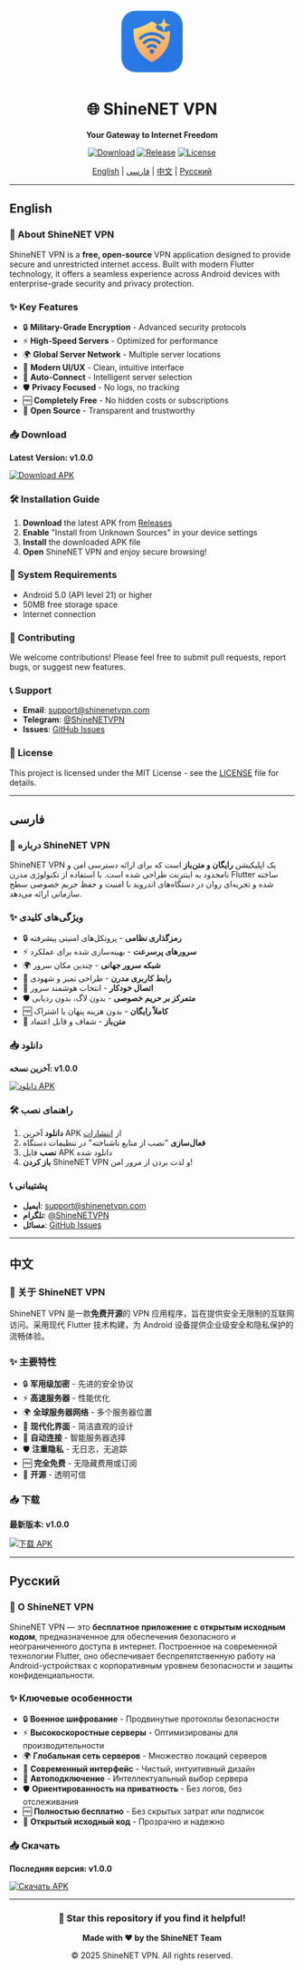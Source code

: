 <div align="center">
  <img src="https://raw.githubusercontent.com/shayanheidari01/ShineNETVPN/main/assets/images/logo.png" width="120" height="120" alt="ShineNET VPN Logo">
  
  # 🌐 **ShineNET VPN**
  
  **Your Gateway to Internet Freedom**
  
  [![Download](https://img.shields.io/github/downloads/shayanheidari01/ShineNETVPN/total?style=for-the-badge&color=blue)](https://github.com/shayanheidari01/ShineNETVPN/releases/latest)
  [![Release](https://img.shields.io/github/v/release/shayanheidari01/ShineNETVPN?style=for-the-badge&color=green)](https://github.com/shayanheidari01/ShineNETVPN/releases/latest)
  [![License](https://img.shields.io/github/license/shayanheidari01/ShineNETVPN?style=for-the-badge&color=orange)](LICENSE)
  
  [English](#english) | [فارسی](#فارسی) | [中文](#中文) | [Русский](#русский)
  
</div>

---

## English

### 🚀 About ShineNET VPN

ShineNET VPN is a **free, open-source** VPN application designed to provide secure and unrestricted internet access. Built with modern Flutter technology, it offers a seamless experience across Android devices with enterprise-grade security and privacy protection.

### ✨ Key Features

- 🔒 **Military-Grade Encryption** - Advanced security protocols
- ⚡ **High-Speed Servers** - Optimized for performance
- 🌍 **Global Server Network** - Multiple server locations
- 📱 **Modern UI/UX** - Clean, intuitive interface
- 🔄 **Auto-Connect** - Intelligent server selection
- 🛡️ **Privacy Focused** - No logs, no tracking
- 🆓 **Completely Free** - No hidden costs or subscriptions
- 📂 **Open Source** - Transparent and trustworthy

### 📥 Download

**Latest Version: v1.0.0**

[![Download APK](https://img.shields.io/badge/Download-APK-blue?style=for-the-badge&logo=android)](https://github.com/shayanheidari01/ShineNETVPN/releases/latest)

### 🛠️ Installation Guide

1. **Download** the latest APK from [Releases](https://github.com/shayanheidari01/ShineNETVPN/releases/latest)
2. **Enable** "Install from Unknown Sources" in your device settings
3. **Install** the downloaded APK file
4. **Open** ShineNET VPN and enjoy secure browsing!

### 📱 System Requirements

- Android 5.0 (API level 21) or higher
- 50MB free storage space
- Internet connection

### 🤝 Contributing

We welcome contributions! Please feel free to submit pull requests, report bugs, or suggest new features.

### 📞 Support

- **Email**: support@shinenetvpn.com
- **Telegram**: [@ShineNETVPN](https://t.me/ShineNETVPN)
- **Issues**: [GitHub Issues](https://github.com/shayanheidari01/ShineNETVPN/issues)

### 📄 License

This project is licensed under the MIT License - see the [LICENSE](LICENSE) file for details.

---

## فارسی

### 🚀 درباره ShineNET VPN

ShineNET VPN یک اپلیکیشن **رایگان و متن‌باز** است که برای ارائه دسترسی امن و نامحدود به اینترنت طراحی شده است. با استفاده از تکنولوژی مدرن Flutter ساخته شده و تجربه‌ای روان در دستگاه‌های اندروید با امنیت و حفظ حریم خصوصی سطح سازمانی ارائه می‌دهد.

### ✨ ویژگی‌های کلیدی

- 🔒 **رمزگذاری نظامی** - پروتکل‌های امنیتی پیشرفته
- ⚡ **سرورهای پرسرعت** - بهینه‌سازی شده برای عملکرد
- 🌍 **شبکه سرور جهانی** - چندین مکان سرور
- 📱 **رابط کاربری مدرن** - طراحی تمیز و شهودی
- 🔄 **اتصال خودکار** - انتخاب هوشمند سرور
- 🛡️ **متمرکز بر حریم خصوصی** - بدون لاگ، بدون ردیابی
- 🆓 **کاملاً رایگان** - بدون هزینه پنهان یا اشتراک
- 📂 **متن‌باز** - شفاف و قابل اعتماد

### 📥 دانلود

**آخرین نسخه: v1.0.0**

[![دانلود APK](https://img.shields.io/badge/دانلود-APK-blue?style=for-the-badge&logo=android)](https://github.com/shayanheidari01/ShineNETVPN/releases/latest)

### 🛠️ راهنمای نصب

1. **دانلود** آخرین APK از [انتشارات](https://github.com/shayanheidari01/ShineNETVPN/releases/latest)
2. **فعال‌سازی** "نصب از منابع ناشناخته" در تنظیمات دستگاه
3. **نصب** فایل APK دانلود شده
4. **باز کردن** ShineNET VPN و لذت بردن از مرور امن!

### 📞 پشتیبانی

- **ایمیل**: support@shinenetvpn.com
- **تلگرام**: [@ShineNETVPN](https://t.me/ShineNETVPN)
- **مسائل**: [GitHub Issues](https://github.com/shayanheidari01/ShineNETVPN/issues)

---

## 中文

### 🚀 关于 ShineNET VPN

ShineNET VPN 是一款**免费开源**的 VPN 应用程序，旨在提供安全无限制的互联网访问。采用现代 Flutter 技术构建，为 Android 设备提供企业级安全和隐私保护的流畅体验。

### ✨ 主要特性

- 🔒 **军用级加密** - 先进的安全协议
- ⚡ **高速服务器** - 性能优化
- 🌍 **全球服务器网络** - 多个服务器位置
- 📱 **现代化界面** - 简洁直观的设计
- 🔄 **自动连接** - 智能服务器选择
- 🛡️ **注重隐私** - 无日志，无追踪
- 🆓 **完全免费** - 无隐藏费用或订阅
- 📂 **开源** - 透明可信

### 📥 下载

**最新版本: v1.0.0**

[![下载 APK](https://img.shields.io/badge/下载-APK-blue?style=for-the-badge&logo=android)](https://github.com/shayanheidari01/ShineNETVPN/releases/latest)

---

## Русский

### 🚀 О ShineNET VPN

ShineNET VPN — это **бесплатное приложение с открытым исходным кодом**, предназначенное для обеспечения безопасного и неограниченного доступа в интернет. Построенное на современной технологии Flutter, оно обеспечивает беспрепятственную работу на Android-устройствах с корпоративным уровнем безопасности и защиты конфиденциальности.

### ✨ Ключевые особенности

- 🔒 **Военное шифрование** - Продвинутые протоколы безопасности
- ⚡ **Высокоскоростные серверы** - Оптимизированы для производительности
- 🌍 **Глобальная сеть серверов** - Множество локаций серверов
- 📱 **Современный интерфейс** - Чистый, интуитивный дизайн
- 🔄 **Автоподключение** - Интеллектуальный выбор сервера
- 🛡️ **Ориентированность на приватность** - Без логов, без отслеживания
- 🆓 **Полностью бесплатно** - Без скрытых затрат или подписок
- 📂 **Открытый исходный код** - Прозрачно и надежно

### 📥 Скачать

**Последняя версия: v1.0.0**

[![Скачать APK](https://img.shields.io/badge/Скачать-APK-blue?style=for-the-badge&logo=android)](https://github.com/shayanheidari01/ShineNETVPN/releases/latest)

---

<div align="center">
  
  ### 🌟 Star this repository if you find it helpful!
  
  **Made with ❤️ by the ShineNET Team**
  
  © 2025 ShineNET VPN. All rights reserved.
  
</div>

